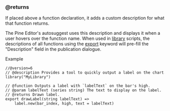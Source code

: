 ### @returns

If placed above a function declaration, it adds a custom description for what that function returns.

The Pine Editor's autosuggest uses this description and displays it when a user hovers over the function name. When used in [library](#fun_library) scripts, the descriptions of all functions using the [export](#kw_export) keyword will pre-fill the "Description" field in the publication dialogue.

Example

```
//@version=6  
// @description Provides a tool to quickly output a label on the chart.  
library("MyLibrary")  
  
// @function Outputs a label with `labelText` on the bar's high.  
// @param labelText (series string) The text to display on the label.  
// @returns Drawn label.  
export drawLabel(string labelText) =>  
    label.new(bar_index, high, text = labelText)
```

